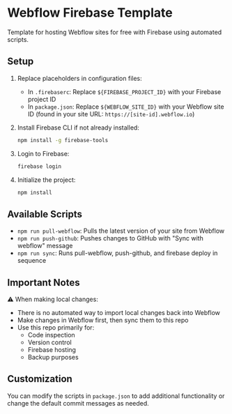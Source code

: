 # Webflow Firebase Template
Template for hosting Webflow sites for free with Firebase using automated scripts.

## Setup

1. Replace placeholders in configuration files:
   - In `.firebaserc`: Replace `${FIREBASE_PROJECT_ID}` with your Firebase project ID
   - In `package.json`: Replace `${WEBFLOW_SITE_ID}` with your Webflow site ID (found in your site URL: `https://[site-id].webflow.io`)

2. Install Firebase CLI if not already installed:
   ```bash
   npm install -g firebase-tools
   ```

3. Login to Firebase:
   ```bash
   firebase login
   ```

4. Initialize the project:
   ```bash
   npm install
   ```

## Available Scripts

- `npm run pull-webflow`: Pulls the latest version of your site from Webflow
- `npm run push-github`: Pushes changes to GitHub with "Sync with webflow" message
- `npm run sync`: Runs pull-webflow, push-github, and firebase deploy in sequence

## Important Notes

⚠️ When making local changes:
- There is no automated way to import local changes back into Webflow
- Make changes in Webflow first, then sync them to this repo
- Use this repo primarily for:
  - Code inspection
  - Version control
  - Firebase hosting
  - Backup purposes

## Customization

You can modify the scripts in `package.json` to add additional functionality or change the default commit messages as needed.
